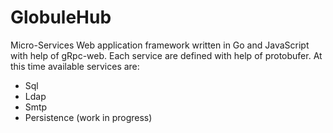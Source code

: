 # GlobuleHub
Micro-Services Web application framework written in Go and JavaScript with help of gRpc-web. Each service are defined with help of protobufer. At this time available services are:

* Sql
* Ldap
* Smtp
* Persistence (work in progress)

